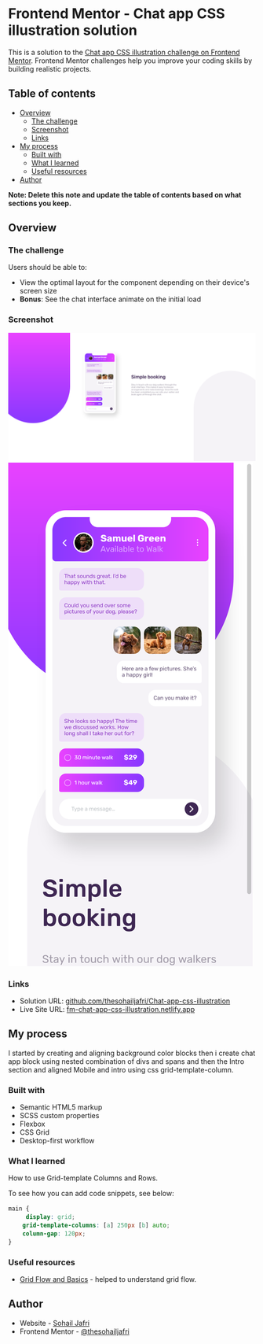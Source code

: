 # Frontend Mentor - Chat app CSS illustration solution

This is a solution to the [Chat app CSS illustration challenge on Frontend Mentor](https://www.frontendmentor.io/challenges/chat-app-css-illustration-O5auMkFqY). Frontend Mentor challenges help you improve your coding skills by building realistic projects. 

## Table of contents

- [Overview](#overview)
  - [The challenge](#the-challenge)
  - [Screenshot](#screenshot)
  - [Links](#links)
- [My process](#my-process)
  - [Built with](#built-with)
  - [What I learned](#what-i-learned)
  - [Useful resources](#useful-resources)
- [Author](#author)

**Note: Delete this note and update the table of contents based on what sections you keep.**

## Overview

### The challenge

Users should be able to:

- View the optimal layout for the component depending on their device's screen size
- **Bonus**: See the chat interface animate on the initial load

### Screenshot

![desktop](./ss/desktop.png)
![mobile](./ss/mobile.png)

### Links

- Solution URL: [github.com/thesohailjafri/Chat-app-css-illustration](https://github.com/thesohailjafri/Chat-app-css-illustration)
- Live Site URL: [fm-chat-app-css-illustration.netlify.app](https://fm-chat-app-css-illustration.netlify.app/)

## My process

I started by creating and aligning background color blocks then i create chat app block using nested combination of divs and spans and then the Intro section and aligned Mobile and intro using css grid-template-column.

### Built with

- Semantic HTML5 markup
- SCSS custom properties
- Flexbox
- CSS Grid
- Desktop-first workflow


### What I learned

How to use Grid-template Columns and Rows.

To see how you can add code snippets, see below:

```css
main {
     display: grid;
    grid-template-columns: [a] 250px [b] auto;
    column-gap: 120px;
}
```




### Useful resources

- [Grid Flow and Basics](https://css-tricks.com/snippets/css/complete-guide-grid/) - helped to understand grid flow.



## Author

- Website - [Sohail Jafri](https://www.thesohailjafri..netlify.app)
- Frontend Mentor - [@thesohailjafri](https://www.frontendmentor.io/profile/thesohailjafri)

